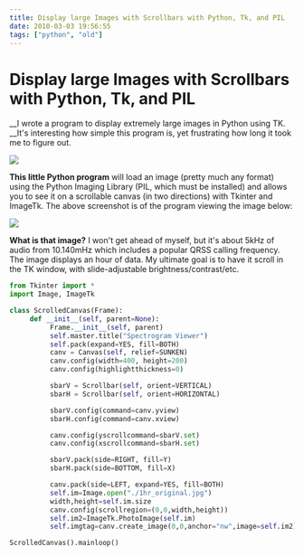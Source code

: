 ```yaml
---
title: Display large Images with Scrollbars with Python, Tk, and PIL
date: 2010-03-03 19:56:55
tags: ["python", "old"]
---
```


# Display large Images with Scrollbars with Python, Tk, and PIL

__I wrote a program to display extremely large images in Python using TK. __It's interesting how simple this program is, yet frustrating how long it took me to figure out.

<div class="text-center img-border">

![](https://swharden.com/static/2010/03/03/specview.png)

</div>

__This little Python program__ will load an image (pretty much any format) using the Python Imaging Library (PIL, which must be installed) and allows you to see it on a scrollable canvas (in two directions) with Tkinter and ImageTk. The above screenshot is of the program viewing the image below:

<div class="text-center img-border large">

![](https://swharden.com/static/2010/03/03/1hr_original.jpg)

</div>

__What is that image?__ I won't get ahead of myself, but it's about 5kHz of audio from 10.140mHz which includes a popular QRSS calling frequency. The image displays an hour of data. My ultimate goal is to have it scroll in the TK window, with slide-adjustable brightness/contrast/etc.

```python
from Tkinter import *
import Image, ImageTk

class ScrolledCanvas(Frame):
     def __init__(self, parent=None):
          Frame.__init__(self, parent)
          self.master.title("Spectrogram Viewer")
          self.pack(expand=YES, fill=BOTH)
          canv = Canvas(self, relief=SUNKEN)
          canv.config(width=400, height=200)
          canv.config(highlightthickness=0)

          sbarV = Scrollbar(self, orient=VERTICAL)
          sbarH = Scrollbar(self, orient=HORIZONTAL)

          sbarV.config(command=canv.yview)
          sbarH.config(command=canv.xview)

          canv.config(yscrollcommand=sbarV.set)
          canv.config(xscrollcommand=sbarH.set)

          sbarV.pack(side=RIGHT, fill=Y)
          sbarH.pack(side=BOTTOM, fill=X)

          canv.pack(side=LEFT, expand=YES, fill=BOTH)
          self.im=Image.open("./1hr_original.jpg")
          width,height=self.im.size
          canv.config(scrollregion=(0,0,width,height))
          self.im2=ImageTk.PhotoImage(self.im)
          self.imgtag=canv.create_image(0,0,anchor="nw",image=self.im2)

ScrolledCanvas().mainloop()
```